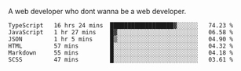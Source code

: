 A web developer who dont wanna be a web developer.

<!--START_SECTION:waka-->

```text
TypeScript   16 hrs 24 mins  ██████████████████▓░░░░░░   74.23 %
JavaScript   1 hr 27 mins    █▓░░░░░░░░░░░░░░░░░░░░░░░   06.58 %
JSON         1 hr 5 mins     █▒░░░░░░░░░░░░░░░░░░░░░░░   04.90 %
HTML         57 mins         █░░░░░░░░░░░░░░░░░░░░░░░░   04.32 %
Markdown     55 mins         █░░░░░░░░░░░░░░░░░░░░░░░░   04.18 %
SCSS         47 mins         █░░░░░░░░░░░░░░░░░░░░░░░░   03.61 %
```

<!--END_SECTION:waka-->
